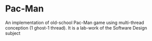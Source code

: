 # Pac-Man
An implementation of old-school Pac-Man game using multi-thread conception (1 ghost-1 thread).
It is a lab-work of the Software Design subject
